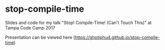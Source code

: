 # stop-compile-time
Slides and code for my talk "Stop! Compile-Time! (Can't Touch This)" at Tampa Code Camp 2017

Presentation can be viewed here (https://ghotiphud.github.io/stop-compile-time)
